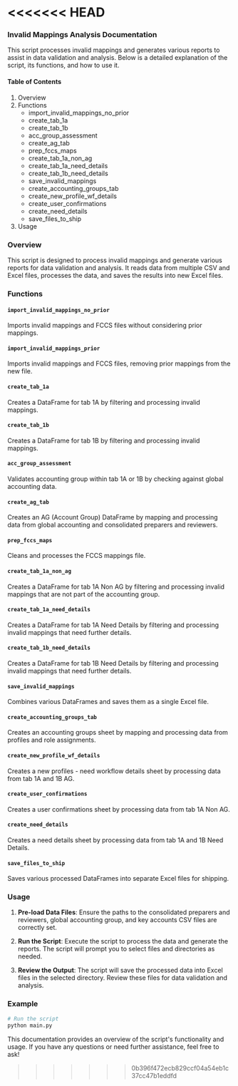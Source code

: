 <<<<<<< HEAD
=======
### Invalid Mappings Analysis Documentation

This script processes invalid mappings and generates various reports to assist in data validation and analysis. Below is a detailed explanation of the script, its functions, and how to use it.

#### Table of Contents
1. Overview
2. Functions
    - import_invalid_mappings_no_prior
    - create_tab_1a
    - create_tab_1b
    - acc_group_assessment
    - create_ag_tab
    - prep_fccs_maps
    - create_tab_1a_non_ag
    - create_tab_1a_need_details
    - create_tab_1b_need_details
    - save_invalid_mappings
    - create_accounting_groups_tab
    - create_new_profile_wf_details
    - create_user_confirmations
    - create_need_details
    - save_files_to_ship
3. Usage

### Overview
This script is designed to process invalid mappings and generate various reports for data validation and analysis. It reads data from multiple CSV and Excel files, processes the data, and saves the results into new Excel files.

### Functions

#### `import_invalid_mappings_no_prior`
Imports invalid mappings and FCCS files without considering prior mappings.

#### `import_invalid_mappings_prior`
Imports invalid mappings and FCCS files, removing prior mappings from the new file.

#### `create_tab_1a`
Creates a DataFrame for tab 1A by filtering and processing invalid mappings.

#### `create_tab_1b`
Creates a DataFrame for tab 1B by filtering and processing invalid mappings.

#### `acc_group_assessment`
Validates accounting group within tab 1A or 1B by checking against global accounting data.

#### `create_ag_tab`
Creates an AG (Account Group) DataFrame by mapping and processing data from global accounting and consolidated preparers and reviewers.

#### `prep_fccs_maps`
Cleans and processes the FCCS mappings file.

#### `create_tab_1a_non_ag`
Creates a DataFrame for tab 1A Non AG by filtering and processing invalid mappings that are not part of the accounting group.

#### `create_tab_1a_need_details`
Creates a DataFrame for tab 1A Need Details by filtering and processing invalid mappings that need further details.

#### `create_tab_1b_need_details`
Creates a DataFrame for tab 1B Need Details by filtering and processing invalid mappings that need further details.

#### `save_invalid_mappings`
Combines various DataFrames and saves them as a single Excel file.

#### `create_accounting_groups_tab`
Creates an accounting groups sheet by mapping and processing data from profiles and role assignments.

#### `create_new_profile_wf_details`
Creates a new profiles - need workflow details sheet by processing data from tab 1A and 1B AG.

#### `create_user_confirmations`
Creates a user confirmations sheet by processing data from tab 1A Non AG.

#### `create_need_details`
Creates a need details sheet by processing data from tab 1A and 1B Need Details.

#### `save_files_to_ship`
Saves various processed DataFrames into separate Excel files for shipping.

### Usage
1. **Pre-load Data Files**:
   Ensure the paths to the consolidated preparers and reviewers, global accounting group, and key accounts CSV files are correctly set.

2. **Run the Script**:
   Execute the script to process the data and generate the reports. The script will prompt you to select files and directories as needed.

3. **Review the Output**:
   The script will save the processed data into Excel files in the selected directory. Review these files for data validation and analysis.

### Example
```python
# Run the script
python main.py
```

This documentation provides an overview of the script's functionality and usage. If you have any questions or need further assistance, feel free to ask!
>>>>>>> 0b396f472ecb829ccf04a54eb1c37cc47b1eddfd
